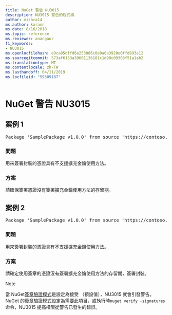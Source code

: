 ```yaml
---
title: NuGet 警告 NU3015
description: NU3015 警告的程式碼
author: mishra14
ms.author: karann
ms.date: 8/16/2018
ms.topic: reference
ms.reviewer: anangaur
f1_keywords:
- NU3015
ms.openlocfilehash: e9ca85dffd6e253086c0a0a0a3920e0ffd893e12
ms.sourcegitcommit: 573af6133a39601136181c1d98c09303f51a1ab2
ms.translationtype: MT
ms.contentlocale: zh-TW
ms.lasthandoff: 04/11/2019
ms.locfileid: "59509187"
---
```

# <a name="nuget-warning-nu3015"></a>NuGet 警告 NU3015

## <a name="scenario-1"></a>案例 1

<pre>Package 'SamplePackage v1.0.0' from source 'https://contoso.com/index.json': The lifetime signing EKU in the primary signature's certificate is not supported.</pre>

### <a name="issue"></a>問題

用來簽署封裝的憑證具有不支援擴充金鑰使用方法。


### <a name="solution"></a>方案

請確保簽署憑證沒有簽署擴充金鑰使用方法的存留期。



## <a name="scenario-2"></a>案例 2

<pre>Package 'SamplePackage v1.0.0' from source 'https://contoso.com/index.json': The lifetime signing EKU in the signing certificate is not supported.</pre>

### <a name="issue"></a>問題

用來簽署封裝的憑證具有不支援擴充金鑰使用方法。


### <a name="solution"></a>方案

請確定使用簽章的憑證沒有簽署擴充金鑰使用方法的存留期，簽署封裝。


> [!Note]
> 當 NuGet[簽章驗證模式](https://docs.microsoft.com/en-us/nuget/consume-packages/installing-signed-packages#configure-package-signature-requirements)是設定為接受 （預設值），NU3015 就會引發警告。 NuGet 的簽章驗證模式設定為需要此項目，或執行時`nuget verify -signatures`命令，NU3015 提高權限從警告已發生的錯誤。 